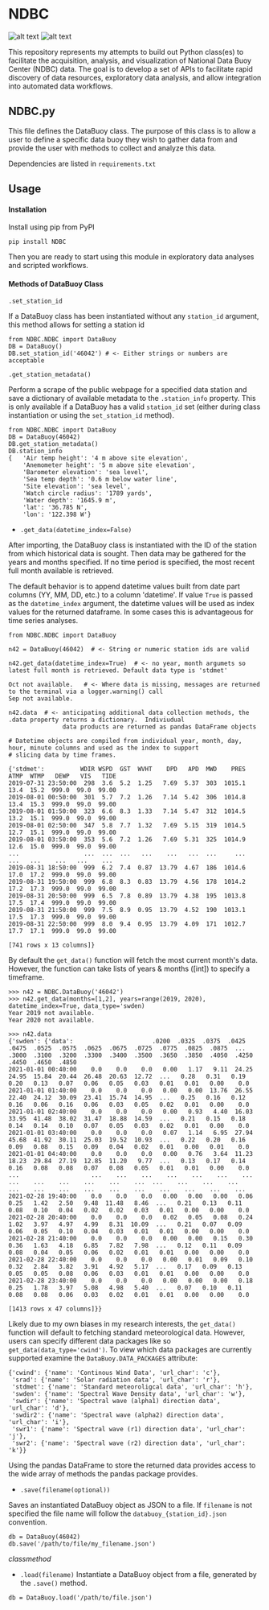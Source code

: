 # NDBC

![alt text](http://www.ndbc.noaa.gov/images/nws/noaaleft.jpg "NOAA") ![alt text](http://www.ndbc.noaa.gov/images/nws/ndbc_title.jpg "NDBC")

This repository represents my attempts to build out Python class(es)
to facilitate the acquisition, analysis, and visualization of National
Data Buoy Center (NDBC) data. The goal is to develop a set of APIs to
facilitate rapid discovery of data resources, exploratory data analysis,
and allow integration into automated data workflows.

## NDBC.py

This file defines the DataBuoy class. The purpose of this class is to
allow a user to define a specific data buoy they wish to gather data
from and provide the user with methods to collect and analyze this data.

Dependencies are listed in `requirements.txt`

## Usage

#### Installation

Install using pip from PyPI

```
pip install NDBC
```

Then you are ready to start using this module in exploratory data analyses and scripted workflows.

#### Methods of DataBuoy Class

`.set_station_id`

If a DataBuoy class has been instantiated without any `station_id` argument, this method allows for setting a station id

```
from NDBC.NDBC import DataBuoy
DB = DataBuoy()
DB.set_station_id('46042') # <- Either strings or numbers are acceptable
```

`.get_station_metadata()`

Perform a scrape of the public webpage for a specified data station and save a dictionary of available metadata to the `.station_info` property. This is only available if a DataBuoy has a valid `station_id` set (either during class instantiation or using
the `set_station_id` method).

```
from NDBC.NDBC import DataBuoy
DB = DataBuoy(46042)
DB.get_station_metadata()
DB.station_info
{   'Air temp height': '4 m above site elevation',
    'Anemometer height': '5 m above site elevation',
    'Barometer elevation': 'sea level',
    'Sea temp depth': '0.6 m below water line',
    'Site elevation': 'sea level',
    'Watch circle radius': '1789 yards',
    'Water depth': '1645.9 m',
    'lat': '36.785 N',
    'lon': '122.398 W'}
```

- `.get_data(datetime_index=False)`

After importing, the DataBuoy class is instantiated with the ID of the
station from which historical data is sought. Then data may be gathered for
the years and months specified. If no time period is specified, the most recent
full month available is retrieved.

The default behavior is to append datetime values built from date part columns (YY, MM, DD, etc.) to a column 'datetime'. If value `True` is passed as the `datetime_index` argument, the datetime values will be used as index values for the returned dataframe. In some cases this is advantageous for time series analyses.

```
from NDBC.NDBC import DataBuoy

n42 = DataBuoy(46042)  # <- String or numeric station ids are valid

n42.get_data(datetime_index=True)  # <- no year, month argumets so latest full month is retrieved. Default data type is 'stdmet'

Oct not available.   # <- Where data is missing, messages are returned to the terminal via a logger.warning() call
Sep not available.

n42.data  # <- anticipating additional data collection methods, the .data property returns a dictionary.  Indiviudual
               data products are returned as pandas DataFrame objects

# Datetime objects are compiled from individual year, month, day, hour, minute columns and used as the index to support
# slicing data by time frames.

{'stdmet':          WDIR WSPD  GST  WVHT    DPD   APD  MWD    PRES  ATMP  WTMP   DEWP   VIS   TIDE
2019-07-31 23:50:00  298  3.6  5.2  1.25   7.69  5.37  303  1015.1  13.4  15.2  999.0  99.0  99.00
2019-08-01 00:50:00  301  5.7  7.2  1.26   7.14  5.42  306  1014.8  13.4  15.3  999.0  99.0  99.00
2019-08-01 01:50:00  323  6.6  8.3  1.33   7.14  5.47  312  1014.5  13.2  15.1  999.0  99.0  99.00
2019-08-01 02:50:00  347  5.8  7.7  1.32   7.69  5.15  319  1014.5  12.7  15.1  999.0  99.0  99.00
2019-08-01 03:50:00  353  5.6  7.2  1.26   7.69  5.31  325  1014.9  12.6  15.0  999.0  99.0  99.00
...                  ...  ...  ...   ...    ...   ...  ...     ...   ...   ...    ...   ...    ...
2019-08-31 18:50:00  999  6.2  7.4  0.87  13.79  4.67  186  1014.6  17.0  17.2  999.0  99.0  99.00
2019-08-31 19:50:00  999  6.8  8.3  0.83  13.79  4.56  178  1014.2  17.2  17.3  999.0  99.0  99.00
2019-08-31 20:50:00  999  6.5  7.8  0.89  13.79  4.38  195  1013.8  17.5  17.4  999.0  99.0  99.00
2019-08-31 21:50:00  999  7.5  8.9  0.95  13.79  4.52  190  1013.1  17.5  17.3  999.0  99.0  99.00
2019-08-31 22:50:00  999  8.0  9.4  0.95  13.79  4.09  171  1012.7  17.7  17.1  999.0  99.0  99.00

[741 rows x 13 columns]}
```

By default the `get_data()` function will fetch the most current month's data. However, the function can take lists of years & months ([int]) to specify a timeframe.

```
>>> n42 = NDBC.DataBuoy('46042')
>>> n42.get_data(months=[1,2], years=range(2019, 2020), datetime_index=True, data_type='swden)
Year 2019 not available.
Year 2020 not available.
 
>>> n42.data
{'swden': {'data':                      .0200  .0325  .0375  .0425  .0475  .0525  .0575  .0625  .0675  .0725  .0775  .0825  .0875  ...  .3000  .3100  .3200  .3300  .3400  .3500  .3650  .3850  .4050  .4250  .4450  .4650  .4850
2021-01-01 00:40:00    0.0    0.0    0.0   0.00   1.17   9.11  24.25  24.95  15.84  20.44  26.48  20.63  12.72  ...   0.28   0.31   0.19   0.20   0.13   0.07   0.06   0.05   0.03   0.01   0.01   0.00    0.0
2021-01-01 01:40:00    0.0    0.0    0.0   0.00   0.00  13.76  26.55  22.40  24.12  30.09  23.41  15.74  14.95  ...   0.25   0.16   0.12   0.16   0.06   0.16   0.06   0.03   0.05   0.02   0.01   0.00    0.0
2021-01-01 02:40:00    0.0    0.0    0.0   0.00   0.93   4.40  16.03  33.95  41.48  38.02  31.47  18.88  14.59  ...   0.21   0.15   0.18   0.14   0.14   0.10   0.07   0.05   0.03   0.02   0.01   0.00    0.0
2021-01-01 03:40:00    0.0    0.0    0.0   0.07   1.14   6.95  27.94  45.68  41.92  30.11  25.03  19.52  10.93  ...   0.22   0.20   0.16   0.09   0.08   0.15   0.09   0.04   0.02   0.01   0.00   0.01    0.0
2021-01-01 04:40:00    0.0    0.0    0.0   0.00   0.76   3.64  11.23  18.23  29.84  27.19  12.85  11.20   9.77  ...   0.13   0.17   0.14   0.16   0.08   0.08   0.07   0.08   0.05   0.01   0.01   0.00    0.0
...                    ...    ...    ...    ...    ...    ...    ...    ...    ...    ...    ...    ...    ...  ...    ...    ...    ...    ...    ...    ...    ...    ...    ...    ...    ...    ...    ...
2021-02-28 19:40:00    0.0    0.0    0.0   0.00   0.00   0.00   0.06   0.25   1.42   2.50   9.48  11.48   8.46  ...   0.21   0.13   0.11   0.08   0.10   0.04   0.02   0.02   0.03   0.01   0.00   0.00    0.0
2021-02-28 20:40:00    0.0    0.0    0.0   0.02   0.05   0.08   0.24   1.02   3.97   4.97   4.99   8.31  10.09  ...   0.21   0.07   0.09   0.06   0.05   0.10   0.04   0.03   0.01   0.01   0.00   0.00    0.0
2021-02-28 21:40:00    0.0    0.0    0.0   0.00   0.00   0.15   0.30   0.36   1.63   4.18   6.85   7.82   7.98  ...   0.12   0.11   0.09   0.08   0.04   0.05   0.06   0.02   0.01   0.01   0.00   0.00    0.0
2021-02-28 22:40:00    0.0    0.0    0.0   0.00   0.01   0.09   0.10   0.32   2.84   3.82   3.91   4.92   5.17  ...   0.17   0.09   0.13   0.05   0.05   0.08   0.06   0.03   0.01   0.01   0.00   0.00    0.0
2021-02-28 23:40:00    0.0    0.0    0.0   0.00   0.00   0.00   0.18   0.25   1.78   3.97   5.08   4.98   5.40  ...   0.07   0.10   0.11   0.08   0.08   0.06   0.03   0.02   0.01   0.01   0.00   0.00    0.0

[1413 rows x 47 columns]}}

```

Likely due to my own biases in my research interests, the `get_data()`  function will default to fetching
standard meteorological data.  However, users can specify different data packages like so `get_data(data_type='cwind')`.  To view which data packages
are currently supported examine the `DataBuoy.DATA_PACKAGES` attribute:
```
{'cwind': {'name': 'Continous Wind Data', 'url_char': 'c'},
 'srad': {'name': 'Solar radiation data', 'url_char': 'r'},
 'stdmet': {'name': 'Standard meteoroligcal data', 'url_char': 'h'},
 'swden': {'name': 'Spectral Wave Density data', 'url_char': 'w'},
 'swdir': {'name': 'Spectral wave (alpha1) direction data', 'url_char': 'd'},
 'swdir2': {'name': 'Spectral wave (alpha2) direction data', 'url_char': 'i'},
 'swr1': {'name': 'Spectral wave (r1) direction data', 'url_char': 'j'},
 'swr2': {'name': 'Spectral wave (r2) direction data', 'url_char': 'k'}}

```

Using the pandas DataFrame to store the returned data provides access to the wide array of methods the pandas package
provides.

- `.save(filename(optional))`

Saves an instantiated DataBuoy object as JSON to a file. If `filename` is not specified the file name will follow the
`databuoy_{station_id}.json` convention.

```
db = DataBuoy(46042)
db.save('/path/to/file/my_filename.json')
```

_classmethod_

- `.load(filename)`
  Instantiate a DataBuoy object from a file, generated by the `.save()` method.

```
db = DataBuoy.load('/path/to/file.json')
```
